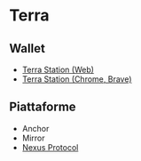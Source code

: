 # Terra

## Wallet

- [Terra Station (Web)](https://station.terra.money/wallet)
- [Terra Station (Chrome, Brave)](https://chrome.google.com/webstore/detail/terra-station/aiifbnbfobpmeekipheeijimdpnlpgpp)

## Piattaforme

- Anchor
- Mirror
- [Nexus Protocol](Nexus%20Protocol.md)
